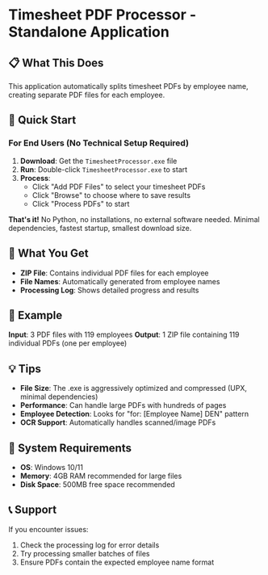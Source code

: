 # Timesheet PDF Processor - Standalone Application

## 📋 **What This Does**
This application automatically splits timesheet PDFs by employee name, creating separate PDF files for each employee.

## 🚀 **Quick Start**

### **For End Users (No Technical Setup Required)**

1. **Download**: Get the `TimesheetProcessor.exe` file
2. **Run**: Double-click `TimesheetProcessor.exe` to start
3. **Process**:
   - Click "Add PDF Files" to select your timesheet PDFs
   - Click "Browse" to choose where to save results
   - Click "Process PDFs" to start

**That's it!** No Python, no installations, no external software needed. Minimal dependencies, fastest startup, smallest download size.

## 📁 **What You Get**

- **ZIP File**: Contains individual PDF files for each employee
- **File Names**: Automatically generated from employee names
- **Processing Log**: Shows detailed progress and results

## 🎯 **Example**

**Input**: 3 PDF files with 119 employees
**Output**: 1 ZIP file containing 119 individual PDFs (one per employee)

## 💡 **Tips**

- **File Size**: The .exe is aggressively optimized and compressed (UPX, minimal dependencies)
- **Performance**: Can handle large PDFs with hundreds of pages
- **Employee Detection**: Looks for "for: [Employee Name] DEN" pattern
- **OCR Support**: Automatically handles scanned/image PDFs

## 🔧 **System Requirements**

- **OS**: Windows 10/11
- **Memory**: 4GB RAM recommended for large files
- **Disk Space**: 500MB free space recommended

## 📞 **Support**

If you encounter issues:
1. Check the processing log for error details
2. Try processing smaller batches of files
3. Ensure PDFs contain the expected employee name format


